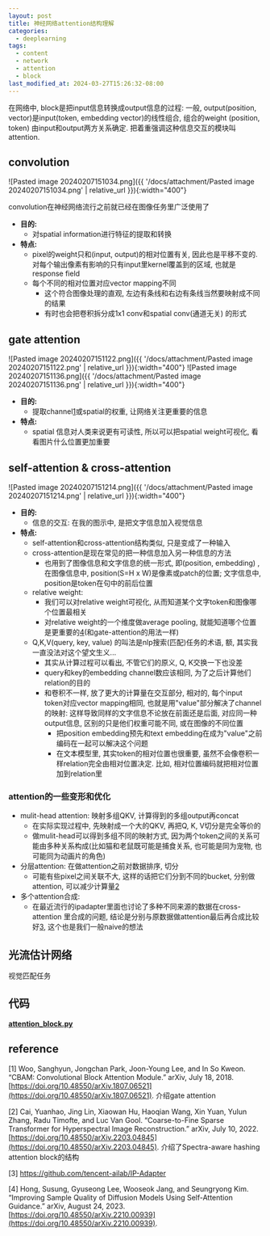 ```yaml
---
layout: post
title: 神经网络attention结构理解
categories:
  - deeplearning
tags:
  - content
  - network
  - attention
  - block
last_modified_at: 2024-03-27T15:26:32-08:00
---
```

在网络中, block是把input信息转换成output信息的过程: 一般, output(position, vector)是input(token, embedding vector)的线性组合, 组合的weight (position, token) 由input和output两方关系确定. 把着重强调这种信息交互的模块叫attention. 
## convolution

![Pasted image 20240207151034.png]({{ '/docs/attachment/Pasted image 20240207151034.png' | relative_url }}){:width="400"} 

convolution在神经网络流行之前就已经在图像任务里广泛使用了
- **目的:**
	- 对spatial information进行特征的提取和转换
- **特点:** 
	- pixel的weight只和(input, output)的相对位置有关, 因此也是平移不变的. 对每个输出像素有影响的只有input里kernel覆盖到的区域, 也就是response field
	- 每个不同的相对位置对应vector mapping不同
		- 这个符合图像处理的直观, 左边有条线和右边有条线当然要映射成不同的结果
		- 有时也会把卷积拆分成1x1 conv和spatial conv(通道无关) 的形式

## gate attention

![Pasted image 20240207151122.png]({{ '/docs/attachment/Pasted image 20240207151122.png' | relative_url }}){:width="400"} ![Pasted image 20240207151136.png]({{ '/docs/attachment/Pasted image 20240207151136.png' | relative_url }}){:width="400"} 

- **目的:**
	- 提取channel[1](#ref)或spatial的权重, 让网络关注更重要的信息
- **特点:** 
	- spatial 信息对人类来说更有可读性, 所以可以把spatial weight可视化, 看看图片什么位置更加重要

## self-attention & cross-attention

![Pasted image 20240207151214.png]({{ '/docs/attachment/Pasted image 20240207151214.png' | relative_url }}){:width="400"} 

- **目的:**
	- 信息的交互: 在我的图示中, 是把文字信息加入视觉信息
- **特点:** 
	- self-attention和cross-attention结构类似, 只是变成了一种输入
	- cross-attention是现在常见的把一种信息加入另一种信息的方法
		- 也用到了图像信息和文字信息的统一形式, 即(position, embedding) , 在图像信息中, position(S=H x W)是像素或patch的位置; 文字信息中, position是token在句中的前后位置
	- relative weight: 
		- 我们可以对relative weight可视化, 从而知道某个文字token和图像哪个位置最相关
		- 对relative weight的一个维度做average pooling, 就能知道哪个位置是更重要的[4](#ref)(和gate-attention的用法一样)
	- Q,K,V(query, key, value) 的叫法是nlp搜索(匹配)任务的术语, 额, 其实我一直没法对这个望文生义...
		- 其实从计算过程可以看出, 不管它们的原义, Q, K交换一下也没差
		- query和key的embedding channel数应该相同, 为了之后计算他们relation的目的
		- 和卷积不一样, 放了更大的计算量在交互部分, 相对的, 每个input token对应vector mapping相同, 也就是用"value"部分解决了channel的映射: 这样导致同样的文字信息不论放在前面还是后面, 对应同一种output信息, 区别的只是他们权重可能不同, 或在图像的不同位置
			- 把position embedding预先和text embedding在成为"value"之前编码在一起可以解决这个问题
			- 在文本模型里, 其实token的相对位置也很重要, 虽然不会像卷积一样relation完全由相对位置决定. 比如, 相对位置编码就把相对位置加到relation里

### attention的一些变形和优化

- mulit-head attention: 映射多组QKV, 计算得到的多组output再concat
	- 在实际实现过程中,  先映射成一个大的QKV, 再把Q, K, V切分是完全等价的
	- 做mulit-head可以得到多组不同的映射方式, 因为两个token之间的关系可能由多种关系构成(比如猫和老鼠既可能是捕食关系, 也可能是同为宠物, 也可能同为动画片的角色)
- 分层attention: 在做attention之前对数据排序, 切分
	- 可能有些pixel之间关联不大, 这样的话把它们分到不同的bucket, 分别做attention, 可以减少计算量[2](#ref)
- 多个attention合成:
	- 在最近流行的ipadapter里面也讨论了多种不同来源的数据在cross-attention 里合成的问题, 结论是分别与原数据做attention最后再合成比较好[3](#ref), 这个也是我们一般naive的想法

## 光流估计网络

视觉匹配任务

## 代码

[**attention_block.py**](https://gist.github.com/roshameow/503ec3769d75c47b82f2a7372e8c2dab#file-attention_block-py)

## reference 
<span id="ref"></span>

[1] Woo, Sanghyun, Jongchan Park, Joon-Young Lee, and In So Kweon. “CBAM: Convolutional Block Attention Module.” arXiv, July 18, 2018. [https://doi.org/10.48550/arXiv.1807.06521](https://doi.org/10.48550/arXiv.1807.06521). 介绍gate attention

[2] Cai, Yuanhao, Jing Lin, Xiaowan Hu, Haoqian Wang, Xin Yuan, Yulun Zhang, Radu Timofte, and Luc Van Gool. “Coarse-to-Fine Sparse Transformer for Hyperspectral Image Reconstruction.” arXiv, July 10, 2022. [https://doi.org/10.48550/arXiv.2203.04845](https://doi.org/10.48550/arXiv.2203.04845). 介绍了Spectra-aware hashing attention block的结构

[3] https://github.com/tencent-ailab/IP-Adapter 

[4] Hong, Susung, Gyuseong Lee, Wooseok Jang, and Seungryong Kim. “Improving Sample Quality of Diffusion Models Using Self-Attention Guidance.” arXiv, August 24, 2023. [https://doi.org/10.48550/arXiv.2210.00939](https://doi.org/10.48550/arXiv.2210.00939).
